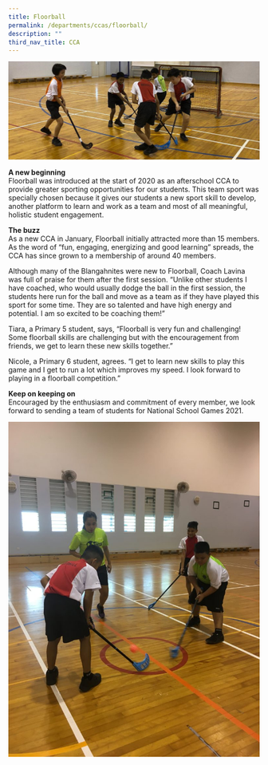 ```yaml
---
title: Floorball
permalink: /departments/ccas/floorball/
description: ""
third_nav_title: CCA
---
```

![](/images/Floorball-CCA-photo_updated22Jan.jpg)

<p><strong>A new beginning<br /></strong>Floorball was introduced at the start of 2020 as an afterschool CCA to provide greater sporting opportunities for our students. This team sport was specially chosen because it gives our students a new sport skill to develop, another platform to learn and work as a team and most of all meaningful, holistic student engagement.</p>
<p><strong>The buzz <br /></strong>As a new CCA in January, Floorball initially attracted more than 15 members. As the word of &ldquo;fun, engaging, energizing and good learning&rdquo; spreads, the CCA has since grown to a membership of around 40 members.</p>
<p>Although many of the Blangahnites were new to Floorball, Coach Lavina was full of praise for them after the first session. &ldquo;Unlike other students I have coached, who would usually dodge the ball in the first session, the students here run for the ball and move as a team as if they have played this sport for some time. They are so talented and have high energy and potential. I am so excited to be coaching them!&rdquo;</p>
<p>Tiara, a Primary 5 student, says, &ldquo;Floorball is very fun and challenging! Some floorball skills are challenging but with the encouragement from friends, we get to learn these new skills together.&rdquo;</p>
<p>Nicole, a Primary 6 student, agrees. &ldquo;I get to learn new skills to play this game and I get to run a lot which improves my speed. I look forward to playing in a floorball competition.&rdquo;</p>
<p><strong>Keep on keeping on<br /></strong>Encouraged by the enthusiasm and commitment of every member, we look forward to sending a team of students for National School Games 2021.&nbsp;<strong>&nbsp;</strong></p>

![](/images/Floorball-2-e1588044329889-768x1024.jpg)
